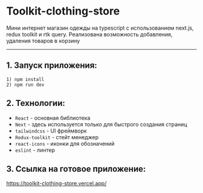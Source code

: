 # Toolkit-clothing-store
Мини интернет магазин одежды на typescript с использованием next.js, redux toolkit и rtk query. Реализована возможность добавления, удаления товаров в корзину
____

## 1. Запуск приложения:
```
1) npm install
2) npm run dev
```

## 2. Технологии:
* ```React``` - основная библиотека
* ```Next``` - здесь используется только для быстрого создания страниц
*  ```tailwindcss``` - UI фреймворк
* ```Redux-toolkit``` - стейт менеджер
* ```react-icons``` - иконки для обозначений
*  ```eslint``` - линтер

## 3. Ссылка на готовое приложение:
https://toolkit-clothing-store.vercel.app/
